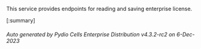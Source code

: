 






This service provides endpoints for reading and saving enterprise license.

[:summary]

###### Auto generated by Pydio Cells Enterprise Distribution v4.3.2-rc2 on 6-Dec-2023

